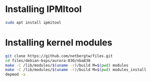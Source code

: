# Installing IPMItool
```bash
sudo apt install ipmitool
```

# Installing kernel modules

```bash
git clone https://github.com/netbergtw/files.git
cd files/debian-bsps/aurora-830/nba830
make -C /lib/modules/$(uname -r)/build M=$(pwd) modules
make -C /lib/modules/$(uname -r)/build M=$(pwd) modules_install
depmod -a
```

